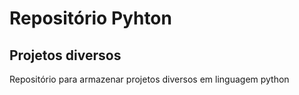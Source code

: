 # Repositório Pyhton

## Projetos diversos

Repositório para armazenar projetos diversos em linguagem python
